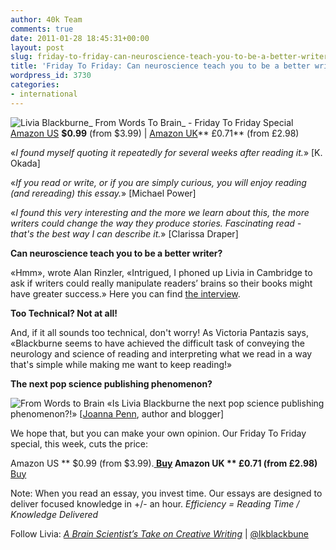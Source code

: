 ```yaml
---
author: 40k Team
comments: true
date: 2011-01-28 18:45:31+00:00
layout: post
slug: friday-to-friday-can-neuroscience-teach-you-to-be-a-better-writer
title: 'Friday To Friday: Can neuroscience teach you to be a better writer?'
wordpress_id: 3730
categories:
- international
---
```


![Livia Blackburne](http://www.40kbooks.com/wp-content/uploads/livia.jpg)_ From Words To Brain_ - Friday To Friday Special
[Amazon US](http://www.amazon.com/dp/B004GKMZ30) **$0.99** (from $3.99) | [Amazon UK](https://www.amazon.co.uk/dp/B004GKMZ30)** £0.71** (from £2.98)

«_I found myself quoting it repeatedly for several weeks after reading it._»
[K. Okada]

«_If you read or write, or if you are simply curious, you will enjoy reading (and rereading) this essay._»
[Michael Power]

«_I found this very interesting and the more we learn about this, the more writers could change the way they produce stories.
Fascinating read - that's the best way I can describe it._»
[Clarissa Draper]

**Can neuroscience teach you to be a better writer?**

«Hmm», wrote Alan Rinzler, «Intrigued, I phoned up Livia in Cambridge to ask if writers could really  manipulate readers’ brains so their books might have greater success.» Here you can find [the interview](http://www.alanrinzler.com/blog/2009/12/07/lighting-up-your-reader%E2%80%99s-brain-can-neuroscience-teach-you-to-be-a-better-writer/).

**Too Technical? Not at all!**

And, if it all sounds too technical, don't worry!
As Victoria Pantazis says, «Blackburne seems to have achieved the difficult task of conveying the  neurology and science of reading and interpreting what we read in a way  that's simple while making me want to keep reading!»

**The next pop science publishing phenomenon?**

![From Words to Brain](http://www.40kbooks.com/wp-content/uploads/livia_en_t.png) «Is Livia Blackburne the next pop science publishing phenomenon?!»
[[Joanna Penn](http://www.thecreativepenn.com/), author and blogger]

We hope that, but you can make your own opinion.
Our Friday To Friday special, this week, cuts the price:

Amazon US
** $0.99 (from $3.99).**[
Buy](http://www.amazon.com/dp/B004GKMZ30)
Amazon UK
** £0.71 (from £2.98)**
[Buy](https://www.amazon.co.uk/dp/B004GKMZ30)

Note: When you read an essay, you invest time.
Our essays are designed to deliver focused knowledge in +/- an hour.
_Efficiency = Reading Time / Knowledge Delivered_

Follow Livia: [_A Brain Scientist’s Take on Creative Writing_](http://blog.liviablackburne.com/2009/10/narrative-and-brain.html) | [@lkblackbune](http://www.twitter.com/@lkblackburne)
